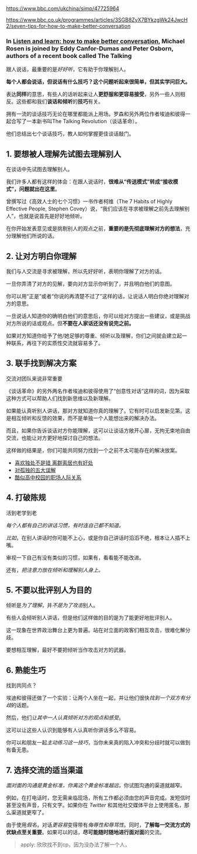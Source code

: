 https://www.bbc.com/ukchina/simp/47725964

https://www.bbc.co.uk/programmes/articles/3SGB8ZyX7BYkzgWk24JwcH2/seven-tips-for-how-to-make-better-conversation

### In [**Listen and learn: how to make better conversation**](https://www.bbc.co.uk/programmes/m0002m3t), Michael Rosen is joined by Eddy Canfor-Dumas and Peter Osborn, authors of a recent book called The Talking

跟人说话，最重要的是*好好听*，它有助于你理解别人。

**每个人都会说话，但说话有什么技巧？这个问题听起来很简单，但其实学问巨大。**

表达**同样**的意思，有些人的话听起来让人**更舒服和更容易接受**，另外一些人则相反。这些都和我们**谈话和倾听**的**技巧**有关。



拥有一流的谈话技巧无论在哪里都能派上用场。罗森和另外两位作者埃迪和彼得一起合写了一本新书叫The Talking Revolution（谈话革命）。

他们总结出七个谈话技巧，教人如何掌握更佳谈话敲门。

## 1. 要想被人理解先试图去理解别人


在谈话中先试图去理解别人。

我们许多人都有这样的体会：在跟人说话时，**很难从“传送模式”转成“接收模式”，问题就出在这里**。

曾撰写过《高效人士的七个习惯》一书作者柯维（The 7 Habits of Highly Effective People, Stephen Covey）说，“我们应该在寻求被理解之前先去理解别人”，也就是说首先是好好地倾听。

在你开始发表意见或是挑剔别人的观点之前，**重要的是先彻底理解对方的想法**，充分理解他们所说的话。

## 2. 让对方明白你理解


我们与人交流是寻求被理解，所以先好好听，表明你理解了对方的话。

一旦你弄清了对方的见解，要向对方显示你听到了，并且明白他们的意图。

你可以用“正是”或者“你说的再清楚不过了”这样的话，让说话人明白你绝对理解对方的意思。

一旦说话人知道你的确明白他们的意思后，你可以给对方提出一些建议，或是挑战对方所说的话或观点。但**不要在人家话还没有说完之前。**

如果对方知道你给予了他/她足够的尊重、倾听以及理解，你们之间就会建立起一种联系，再往下的实质性交流就容易多了。

## 3. 联手找到解决方案


交流对团队来说非常重要

《谈话革命》的另外两名作者埃迪和彼得使用了“创意性对话”这样的词，因为采取这种方式可以帮助人们找到新思维以及新理解。

如果能认真听别人讲话，那对方就知道你真的理解了。它有时可以启发新见第。这是相互倾听和反馈的效果，而不是单独一个人能想出来的解决办法。

而且，如果你告诉谈话对方你能理解，这可以让谈话方敞开心扉，无拘无束地自由交流，也能让对方更好地探讨自己的想法。

这样做的结果是，你们可能共同努力找到一个之前不太可能存在的解决放案。

- [喜欢独处不是错 离群索居也有好处](https://www.bbc.com/ukchina/simp/vert-fut-43491878)
- [对孤独的五大误解](https://www.bbc.com/ukchina/simp/vert-fut-43218759)
- [酷似高中校园的职场人际关系](https://www.bbc.com/ukchina/simp/vert-cap-42195931)

## 4. 打破陈规


活到老学到老

*每个人都有自己的讲话习惯，有时连自己都不知道。*

*比如*，在别人讲话时你可能不上心，或是你自己讲话时滔滔不绝，根本让人插不上嘴。

审视一下自己有没有类似的习惯，如果有，看看能不能改进。

还有，*把注意力放在倾听和理解别人身上。*

## 5. 不要以批评别人为目的


倾听是*为了理解*，并*不是为了攻击*别人。

有些人会倾听别人讲话，但是他们这样做的目的是为了能更好地批评别人。

这一现象在世界政治舞台上更为普遍。站在对立面的政客们相互攻击，很难化解分歧。

要想相互理解，最好不要把倾听当作攻击对方的武器。

## 6. 熟能生巧


找到共同点？

埃迪和彼得还做了一个实验：让两个人坐在一起，并让他们很快*找到一个双方有分歧*的话题。

然后，他们*让其中一人认真倾听对方的观点和感受*。

这可以让这些人认识到能够有人认真听你讲话多么不容易。

你可以和朋友一起*主动练习这一技巧*，当你未来真的陷入冲突和分歧时就可以做到有备无患。

## 7. 选择交流的适当渠道

*面对面的沟通是黄金标准，你离这个黄金标准越远*，你试图沟通的渠道就越窄。

例如，在打电话时，您无需亲临现场，所有工作都必须由您的声音完成。发短信时甚至没有声音，只有文字。如果你在 *Twitter* 和其他社交媒体平台上使用匿名，那么渠道就更窄了。

由于使用*假名*，对话*更容易*变得带有*侮辱性和辱骂性*。同时，**了解每一交流方式的优缺点至关重要**。如果可以的话，**尽可能随时随地进行面对面**的交流。

> apply: 欣欣找不到cp，因为没办法了解一个人，